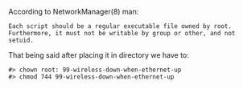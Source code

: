 According to NetworkManager(8) man:

`Each script should be a regular executable file owned by root. Furthermore, it must not be writable by group or other, and not setuid.`

That being said after placing it in directory we have to:       

```
#> chown root: 99-wireless-down-when-ethernet-up
#> chmod 744 99-wireless-down-when-ethernet-up
```

